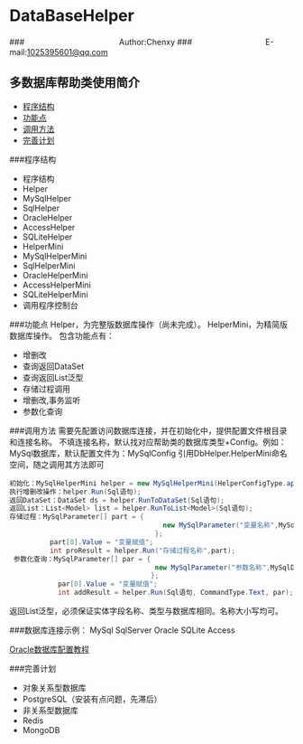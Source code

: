 # DataBaseHelper
###　　　　　　　　　　　　Author:Chenxy
###　　　　　　　　　 E-mail:1025395601@qq.com
## 多数据库帮助类使用简介
* [程序结构](#jiegou)
* [功能点](#gongneng)
* [调用方法](#diaoyong)
* [完善计划](#jihua)

###<a name="jiegou"/>程序结构
* 程序结构
 * Helper
  * MySqlHelper
  * SqlHelper
  * OracleHelper
  * AccessHelper
  * SQLiteHelper
* HelperMini
 * MySqlHelperMini
 * SqlHelperMini
 * OracleHelperMini
 * AccessHelperMini
 * SQLiteHelperMini
* 调用程序控制台

###<a name="gongneng"/>功能点
Helper，为完整版数据库操作（尚未完成）。
HelperMini，为精简版数据库操作。
 包含功能点有：
* 增删改
* 查询返回DataSet
* 查询返回List泛型
* 存储过程调用
* 增删改,事务监听
* 参数化查询

###<a name="diaoyong"/>调用方法
需要先配置访问数据库连接，并在初始化中，提供配置文件根目录和连接名称。
不填连接名称，默认找对应帮助类的数据库类型+Config。例如：MySql数据库，默认配置文件为：MySqlConfig
引用DbHelper.HelperMini命名空间，随之调用其方法即可
```Java
初始化：MySqlHelperMini helper = new MySqlHelperMini(HelperConfigType.appSettings,"MySqlConfig");
执行增删改操作：helper.Run(Sql语句);
返回DataSet：DataSet ds = helper.RunToDataSet(Sql语句);
返回List：List<Model> list = helper.RunToList<Model>(Sql语句);
存储过程：MySqlParameter[] part = {
                                      new MySqlParameter("变量名称",MySqlDbType.VarChar,50) 
                                    };
          part[0].Value = "变量赋值";
          int proResult = helper.Run("存储过程名称",part);
 参数化查询：MySqlParameter[] par = {
                                    new MySqlParameter("参数名称",MySqlDbType.VarChar,50)
                                   };
            par[0].Value = "变量赋值";
            int addResult = helper.Run(Sql语句, CommandType.Text, par);
```
 返回List泛型，必须保证实体字段名称、类型与数据库相同。名称大小写均可。
 
 
###数据库连接示例：
    MySql
    <add name="MySqlConfig" providerName="MySql.Data.MySqlClient" connectionString="server=*.*.*.*;user id=***;password=***;database=***" />
    SqlServer
    <add name="SqlConfig" providerName="System.Data.SqlClient" connectionString="*,*,*,*;database=***;user id=***;password=***" />
    Oracle 
    <add name="ORAConnStr"  connectionString="data spurce=***;user id=***;Password=***;"/>
 	SQLite
    <add name="SQLiteConfig" providerName="System.Data.SQLite" connectionString="Data Source=Db\SQLiteDataBase.mdb" />
    Access
    <add name="AccessConfig" providerName="Microsoft.Jet.OLEDB.4.0" connectionString="Data Source=Db\AccessDataBase.mdb" />

[Oracle数据库配置教程](http://www.cnblogs.com/shengtianlong/archive/2010/07/03/1770447.html "Oracle配置教程")

###<a name="jihua"/>完善计划
* 对象关系型数据库
 * PostgreSQL（安装有点问题，先滞后）
* 非关系型数据库
 * Redis
 * MongoDB

